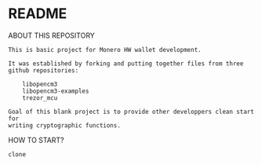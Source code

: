 # README

ABOUT THIS REPOSITORY

	This is basic project for Monero HW wallet development.

	It was established by forking and putting together files from three github repositories: 

		libopencm3
		libopencm3-examples
		trezor_mcu

	Goal of this blank project is to provide other developpers clean start for 
	writing cryptographic functions. 

HOW TO START?

	clone
